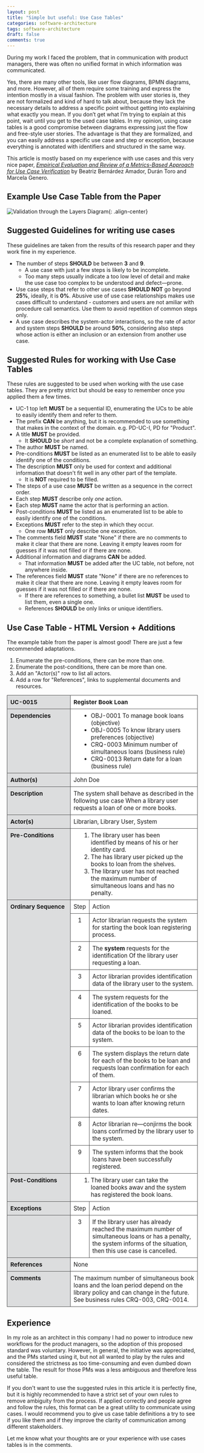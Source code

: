 ```yaml
---
layout: post
title: "Simple but useful: Use Case Tables"
categories: software-architecture
tags: software-architecture
draft: false
comments: true
---
```


During my work I faced the problem, that in communication with product managers, there was often no unified format in which information was communicated.

Yes, there are many other tools, like user flow diagrams, BPMN diagrams, and more. However, all of them require some training and express the intention mostly in a visual fashion. The problem with user stories is, they are not formalized and kind of hard to talk about, because they lack the necessary details to address a specific point without getting into explaining what exactly you mean. If you don’t get what I’m trying to explain at this point, wait until you get to the used case tables. In my opinion, using case tables is a good compromise between diagrams expressing just the flow and free-style user stories. The advantage is that they are formalized, and you can easily address a specific use case and step or exception, because everything is annotated with identifiers and structured in the same way.

This article is mostly based on my experience with use cases and this very nice paper, *[Empirical Evaluation and Review of a Metrics-Based Approach for Use Case Verification](https://www.researchgate.net/publication/220536177_Empirical_Evaluation_and_Review_of_a_Metrics-Based_Approach_for_Use_Case_Verification)* by Beatriz Bernárdez Amador, Durán Toro and Marcela Genero.

## Example Use Case Table from the Paper

![Validation through the Layers Diagram](/assets/images/use-case-example.png){: .align-center}

## Suggested Guidelines for writing use cases

These guidelines are taken from the results of this research paper and they work fine in my experience.

* The number of steps **SHOULD** be between **3** and **9**.
  * A use case with just a few steps is likely to be incomplete.
  * Too many steps usually indicate a too low level of detail and make the use case too complex to be understood and defect—prone.
* Use case steps that refer to other use cases **SHOULD NOT** go beyond **25%**, ideally, it is **0%**. Abusive use of use case relationships makes use cases difficult to understand - customers and users are not amiliar with procedure call semantics. Use them to avoid repetition of common steps only.
* A use case describes the system-actor interactions, so the rate of actor and system steps **SHOULD** be around **50%**, considering also steps whose action is either an inclusion or an extension from another use case.

## Suggested Rules for working with Use Case Tables

These rules are suggested to be used when working with the use case tables. They are pretty strict but should be easy to remember once you applied them a few times.

* UC-1 top left **MUST** be a sequential ID, enumerating the UCs to be able to easily identify them and refer to them.
* The prefix **CAN** be anything, but it is recommended to use something that makes in the context of the domain. e.g. PD-UC-I, PD for "Product".
* A title **MUST** be provided.
  * It **SHOULD** be *short* and not be a complete explanation of something.
* The author **MUST** be named.
* Pre-conditions **MUST** be listed as an enumerated list to be able to easily identify one of the conditions.
* The description **MUST** only be used for context and additional information that doesn't fit well in any other part of the template.
  * It is **NOT** required to be filled.
* The steps of a use case **MUST** be written as a sequence in the correct order.
* Each step **MUST** describe only *one* action.
* Each step **MUST** name the actor that is performing an action.
* Post-conditions **MUST** be listed as an enumerated list to be able to easily identify one of the conditions.
* Exceptions **MUST** refer to the step in which they occur.
  * One row **MUST** only describe one exception.
* The comments field **MUST** state "None" if there are no comments to make it clear that there are none. Leaving it empty leaves room for guesses if it was not filled or if there are none.
* Additional information and diagrams **CAN** be added.
  * That information **MUST** be added after the UC table, not before, not anywhere inside.
* The references field **MUST** state "None" if there are no references to make it clear that there are none. Leaving it empty leaves room for guesses if it was not filled or if there are none.
  * If there are references to something, a bullet list **MUST** be used to list them, even a single one.
  * References **SHOULD** be only links or unique identifiers.

## Use Case Table - HTML Version + Additions

The example table from the paper is almost good! There are just a few recommended adaptations.

1. Enumerate the pre-conditions, there can be more than one.
2. Enumerate the post-conditions, there can be more than one.
3. Add an "Actor(s)" row to list all actors.
4. Add a row for "References", links to supplemental documents and resources.

<style>
.uc-table {
    text-align: left;
    vertical-algin: top;
    font-size: 0.95rem;
}
.uc-table td {
    vertical-align: top;
    border: 1px solid #464646;
    padding: 8px;
}
.uc-table ol  {
    margin: 0px 20px 0px 20px;
}
.uc-table ul {
    margin: 0px 20px 0px 20px;
}
.uc-table tr:nth-child(even) {
    background-color: #fff;
}
.uc-table tr:nth-child(odd) {
    background-color: #fff;
}
.uc-table .first {
    width: 150px;
    font-weight: bold;
    background-color: #dcddde;
}
.uc-table td.step {
  text-align: center;
}
</style>

<table class="uc-table">
    <tr>
        <td class="first">
            UC-0015
        </td>
        <td colspan="2">
            <b>Register Book Loan</b>
        </td>
    </tr>
    <tr>
        <td class="first">
            Dependencies
        </td>
        <td colspan="2">
            <ul>
                <li>OBJ-0001 To manage book loans (objective)</li>
                <li>OBJ-0005 To know library users preferences (objective)</li>
                <li>CRQ-0003 Minimum number of simultaneous loans (business rule)</li>
                <li>CRQ-0013 Return date for a loan (business rule)</li>
            </ul>
        </td>
    </tr>
    <tr>
        <td class="first">
            Author(s)
        </td>
        <td colspan="2">
            John Doe
        </td>
    </tr>
    <tr>
        <td class="first">
            Description
        </td>
        <td colspan="2">
            The system shall behave as described in the following use case When a library user requests a loan of one or more books.
        </td>
    </tr>
        <tr>
        <td class="first">
            Actor(s)
        </td>
        <td colspan="2">
            Librarian, Library User, System
        </td>
    </tr>
    <tr>
        <td class="first">
            Pre-Conditions
        </td>
        <td colspan="2">
            <ol style="margin: 0px 20px 0px 20px;">
                <li>The library user has been identified by means of his or her identity card.</li>
                <li>The has library user picked up the books to loan from the shelves.</li>
                <li>The library user has not reached the maximum number of simultaneous loans and has no penalty.</li>
            </ol>
        </td>
    </tr>
    <tr>
        <td class="first" rowspan="10">
            Ordinary Sequence
        </td>
        <td class="step">
            Step
        </td>
        <td>
            Action
        </td>
    </tr>
        <tr>
        <td class="step">
            1
        </td>
        <td>
            Actor librarian requests the system for starting the book loan registering process.
        </td>
    </tr>
        <tr>
        <td class="step">
            2
        </td>
        <td>
            The <b>system</b> requests for the identification Of the library user requesting a loan.
        </td>
    </tr>
        <tr>
        <td class="step">
            3
        </td>
        <td>
            Actor librarian provides identification data of the library user to the system.
        </td>
    </tr>
        <tr>
        <td class="step">
            4
        </td>
        <td>
            The system requests for the identification of the books to be loaned.
        </td>
    </tr>
        <tr>
        <td class="step">
            5
        </td>
        <td>
            Actor librarian provides identification data of the books to be loan to the system.
        </td>
    </tr>
        <tr>
        <td class="step">
            6
        </td>
        <td>
            The system displays the return date for each of the books to be loan and requests loan confirmation for each of them.
        </td>
    </tr>
        <tr>
        <td class="step">
            7
        </td>
        <td>
            Actor library user confirms the librarian which books he or she wants to loan after knowing return dates.
        </td>
    </tr>
        <tr>
        <td class="step">
            8
        </td>
        <td>
            Actor librarian re—conjirms the book loans confirmed by the library user to the system.
        </td>
    </tr>
        <tr>
        <td class="step">
            9
        </td>
        <td>
            The system informs that the book loans have been successfully registered.
        </td>
    </tr>
    <tr>
        <td class="first">
            Post-Conditions
        </td>
        <td colspan="2">
            <ol style="margin: 0px 20px 0px 20px;">
                <li>The library user can take the loaned books awav and the system has registered the book loans.</li>
            </ol>
        </td>
    </tr>
    <tr>
        <td class="first">
            Exceptions
        </td>
        <td class="step">
            Step
        </td>
        <td>
            Action
        </td>
    </tr>
    <tr>
        <td class="first">
            &nbsp;
        </td>
        <td class="step">
            3
        </td>
        <td>
            If the library user has already reached the maximum number of simultaneous loans or has a penalty, the system informs of the situation, then this use case is cancelled.
        </td>
    </tr>
    <tr>
        <td class="first">
            References
        </td>
        <td colspan="2">
            None
        </td>
    </tr>
    <tr>
        <td class="first">
            Comments
        </td>
        <td colspan="2">
            The maximum number of simultaneous book loans and the loan period depend on the library policy and can change in the future. See business rules CRQ-003, CRQ-0014.
        </td>
    </tr>
</table>

## Experience

In my role as an architect in this company I had no power to introduce new workflows for the product managers, so the adoption of this proposed standard was voluntary. However, in general, the initiative was appreciated, and the PMs started using it, but not all wanted to play by the rules and considered the strictness as too time-consuming and even dumbed down the table. The result for those PMs was a less ambiguous and therefore less useful table.

If you don't want to use the suggested rules in this article it is perfectly fine, but it is highly recommended to have a strict set of your own rules to remove ambiguity from the process. If applied correctly and people agree and follow the rules, this format can be a great utility to communicate using cases. I would recommend you to give us case table definitions a try to see if you like them and if they improve the clarity of communication among different stakeholders.

Let me know what your thoughts are or your experience with use cases tables is in the comments.
